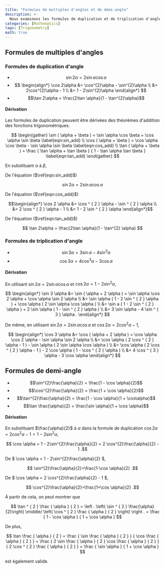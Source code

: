 ```yaml
---
title: "Formules de multiples d'angles et de demi-angle"
description: >-
  Nous examinons les formules de duplication et de triplication d'angles, et dérivons les formules de multiples d'angles à partir des théorèmes d'addition des fonctions trigonométriques. Nous dérivons également les formules de demi-angle à partir des formules de duplication.
categories: [Mathematics]
tags: [Trigonometry]
math: true
---
```


## Formules de multiples d'angles
### Formules de duplication d'angle
- $$ \sin 2\alpha = 2\sin \alpha \cos \alpha $$
- $$ \begin{align*} 
\cos 2\alpha &= \cos^{2}\alpha - \sin^{2}\alpha \\ 
&= 2\cos^{2}\alpha - 1 \\
&= 1 - 2\sin^{2}\alpha \end{align*} $$
- $$\tan 2\alpha = \frac{2\tan \alpha}{1 - \tan^{2}\alpha}$$

#### Dérivation
Les formules de duplication peuvent être dérivées des théorèmes d'addition des fonctions trigonométriques.

$$ \begin{gather} \sin ( \alpha + \beta ) = \sin \alpha \cos \beta + \cos \alpha \sin \beta \label{eqn:sin_add} \\
\cos ( \alpha + \beta ) = \cos \alpha \cos \beta - \sin \alpha \sin \beta \label{eqn:cos_add} \\
\tan ( \alpha + \beta ) = \frac { \tan \alpha + \tan \beta } { 1 - \tan \alpha \tan \beta } \label{eqn:tan_add} \end{gather} $$

En substituant $\alpha$ à $\beta$,

De l'équation ($\ref{eqn:sin_add}$)

$$\sin 2\alpha = 2\sin \alpha \cos \alpha$$

De l'équation ($\ref{eqn:cos_add}$)

$$\begin{align*} \cos 2 \alpha &= \cos ^ { 2 } \alpha - \sin ^ { 2 } \alpha \\ &= 2 \cos ^ { 2 } \alpha - 1 \\ &= 1 - 2 \sin ^ { 2 } \alpha \end{align*}$$

De l'équation ($\ref{eqn:tan_add}$)

$$ \tan 2\alpha = \frac{2\tan \alpha}{1 - \tan^{2} \alpha} $$

### Formules de triplication d'angle
- $$\sin 3\alpha = 3\sin \alpha - 4\sin^{3}\alpha$$
- $$\cos 3\alpha = 4\cos^{3}\alpha - 3\cos \alpha$$

#### Dérivation
En utilisant $\sin 2\alpha = 2\sin\alpha \cos\alpha$ et $\cos 2 \alpha = 1 - 2\sin^{2}\alpha$,

$$ \begin{align*} \sin 3 \alpha &= \sin ( \alpha + 2 \alpha ) = \sin \alpha \cos 2 \alpha + \cos \alpha \sin 2 \alpha \\ &= \sin \alpha ( 1 - 2 \sin ^ { 2 } \alpha ) + \cos \alpha ( 2 \sin \alpha \cos \alpha ) \\ &= \sin a ( 1 - 2 \sin ^ { 2 } \alpha ) + 2 \sin \alpha ( 1 - \sin ^ { 2 } \alpha ) \\ &= 3 \sin \alpha - 4 \sin ^ { 3 } \alpha . \end{align*} $$

De même, en utilisant $\sin 2\alpha = 2\sin\alpha \cos\alpha$ et $\cos 2 \alpha = 2\cos^{2}\alpha - 1$,

$$ \begin{align*} \cos 3 \alpha &= \cos ( \alpha + 2 \alpha ) = \cos \alpha \cos 2 \alpha - \sin \alpha \sin 2 \alpha \\ &= \cos \alpha ( 2 \cos ^ { 2 } \alpha - 1 ) - \sin \alpha ( 2 \sin \alpha \cos \alpha ) \\ &= \cos \alpha ( 2 \cos ^ { 2 } \alpha - 1 ) - 2 \cos \alpha ( 1 - \cos ^ { 2 } \alpha ) \\ &= 4 \cos ^ { 3 } \alpha - 3 \cos \alpha \end{align*} $$

## Formules de demi-angle
- $$\sin^{2}\frac{\alpha}{2} = \frac{1 - \cos \alpha}{2}$$
- $$\cos^{2}\frac{\alpha}{2} = \frac{1 + \cos \alpha}{2}$$
- $$\tan^{2}\frac{\alpha}{2} = \frac{1 - \cos \alpha}{1 + \cos\alpha}$$
- $$\tan \frac{\alpha}{2} = \frac{\sin \alpha}{1 + \cos \alpha}$$

#### Dérivation
En substituant $\frac{\alpha}{2}$ à $\alpha$ dans la formule de duplication $\cos 2\alpha = 2\cos^{2}\alpha - 1 = 1 - 2\sin^{2}\alpha$,

$$ \cos \alpha = 1 - 2\sin^{2}\frac{\alpha}{2} = 2 \cos^{2}\frac{\alpha}{2} - 1 .$$

De $ \cos \alpha = 1 - 2\sin^{2}\frac{\alpha}{2} $,

$$ \sin^{2}\frac{\alpha}{2}=\frac{1-\cos \alpha}{2} .$$

De $ \cos \alpha = 2 \cos^{2}\frac{\alpha}{2} - 1 $,

$$ \cos^{2}\frac{\alpha}{2}=\frac{1+\cos \alpha}{2} .$$

À partir de cela, on peut montrer que

$$ \tan ^ { 2 } \frac { \alpha } { 2 } = \left . \left( \sin ^ { 2 } \frac{\alpha}{2}\right) \middle/ \left( \cos ^ { 2 } \frac { \alpha } { 2 } \right) \right . = \frac { 1 - \cos \alpha } { 1 + \cos \alpha } $$

De plus,

$$ \tan \frac { \alpha } { 2 } = \frac { \sin \frac { \alpha } { 2 } } { \cos \frac { \alpha } { 2 } } = \frac { 2 \sin \frac { \alpha } { 2 } \cos \frac { \alpha } { 2 } } { 2 \cos ^ { 2 } \frac { \alpha } { 2 } } = \frac { \sin \alpha } { 1 + \cos \alpha } $$

est également valide.